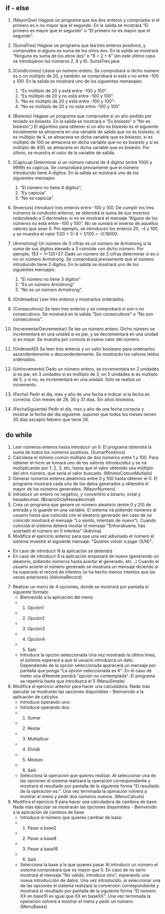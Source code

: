 
## if - else

1. (MayorQue) Hágase un programa que lea dos enteros y compruebe si el primero es o no mayor que el segundo. En la salida se mostrará “El primero es mayor que el segundo” o “El primero no es mayor que el segundo”.  
2. (SumaTres) Hágase un programa que lea tres enteros positivos, y compruebe si alguno es suma de los otros dos. En la salida se mostrará “Ninguno es suma de los otros dos” o “8 = 2 + 6” (en este último caso se introdujeron los números 2, 8 y 6). SumaTres.java
3. (Condiciones) Léase un número entero. Se comprobará si dicho número es o no múltiplo de 20, y también se comprobará si está o no entre -100 y 100. En la salida se mostrará uno de los siguientes menasajes: 
	1. “Es múltiplo de 20 y está entre -100 y 100”.
	2. “Es múltiplo de 20 y no está entre -100 y 100”.
	3. “No es múltiplo de 20 y está entre -100 y 100”-
	4. “No es múltiplo de 20 y no está entre -100 y 100”. 
4. (Bisiesto) Hágase un programa que compruebe si un año pedido por teclado es bisiesto. En la salida se mostrará o “Es bisiesto” o “No es bisiesto”,)
El algoritmo para obtener si un año es bisiesto es el siguiente: Inicialmente se almacena en una variable de salida que no es bisiesto; si es múltiplo de 4, se almacena en dicha variable que es bisiesto; si es múltiplo de 100 se almacena en dicha variable que no es bisiesto y si es múltiplo de 400, se almacena en dicha variable que es bisiesto. Por último, se muestra el valor de la variable de salida.
5. (Capicua) Determinar si un número natural de 4 dígitos (entre 1000 y 9999) es capicúa. Se comprobará previamente que el número introducido tiene 4 dígitos. En la salida se mostrará uno de los siguientes mensajes:
	1.  “El número no tiene 4 dígitos”;
	2.   “Es capicúa”
	3.   “No es capicúa”.

6. (Inversos) Introducir tres enteros entre -100 y 100. De cumplir los tres números la condición anterior, se obtendrá la suma de sus inversos redondeado a 5 decimales; si no se mostrará el mensaje “Alguno de los números no está entre -100 y 100”. No se sumará el inverso de aquellos valores que sean 0. Por ejemplo, se introducen los enteros 20, -4 y 100, y se muestra el valor 1/20 + 1/-4 + 1/100 = -0.19000.
7. (Armstrong) Un número de 3 cifras es un número de Armstrong si la suma de sus dígitos elevado a 3 coincide con dicho número. Por ejemplo, 153 = 1+125+27. Dado un número de 3 cifras determinar si es o no un número Armstrong. Se comprobará previamente que el número introducido tiene 3 dígitos. En la salida se mostrará uno de los siguientes mensajes:
	1. “El número no tiene 3 dígitos”
	2. “Es un número Armstrong”
	3. “No es un número Armstrong”.
8. (Ordenados) Leer tres enteros y mostrarlos ordenados. 
9. (Consecutivos) Se leen tres enteros y se comprobará si son o no consecutivos. Se mostrará en la salida
“Son consecutivos” o “No son consecutivos”. 
10. (IncrementarDecrementar) Se lee un número entero. Dicho número se incrementará en una unidad si es par, y se decrementará en una unidad si es impar. Se muestra por consola el nuevo valor del número. 
11. (OrdenarAD) Se leen tres enteros y un valor booleano para ordenarlos ascendentemente o descendentemente. Se mostrarán los valores leídos ordenados. 
12. (UnIncremento) Dado un número entero, se incrementará en 2 unidades si es par, en 3 unidades si es múltiplo de 3, en 5 unidades si es múltiplo de 5, y si no, se incrementará en una unidad. Sólo se realiza un incremento. 
13. (Fecha) Pedir el día, mes y año de una fecha e indicar si la fecha es correcta. Con meses de 28, 30 y 31 días. Sin años bisiestos.
14. (FechaSiguiente) Pedir el día, mes y año de una fecha correcta y mostrar la fecha del día siguiente. suponer que todos los meses tienen 30 días excepto febrero que tiene 28.

## do while

1. Leer números enteros hasta introducir un 0. El programa obtendrá la suma de todos
los números positivos. (SumarPositivos)
2. Calcúlese el mínimo común múltiplo de dos números entre 1 y 100. Para obtener el mcm se tomará uno de los valores introducidos y se irá multiplicando por 1, 2, 3, etc, hasta que el valor obtenido sea múltiplo del otro número, que sería el valor buscado. (MinimoComunMultiplo)
3. Generar números enteros aleatorios entre 0 y 100 hasta obtener el 0. El programa mostrará cada uno de los datos generados y obtendrá el mayor de los números generados. (MayorNumero)
4. Introducir un entero no negativo, y convertirlo a binario, octal y hexadecimal. (BinarioOctalHexadecimal)
5. Crea un programa que genere un número aleatorio (entre 0 y 20) de entrada y lo guarde en una variable. El sistema irá pidiendo números al usuario hasta que coincida con el aleatorio generado (en caso de no coincidir mostrará el mensaje "Lo siento, intentalo de nuevo"). Cuando coincida el sistema deberá mostar el mensaje "Enhorabuena, has acertado el número en 5 intentos" (Adivina)
6. Modifica el ejercicio anterior para que una vez adivinado el número el sistema muestre el siguiente mensaje: "Quieres volver a jugar (S/N)":
- En caso de introducir N la aplicación se detendrá
- En caso de introducir S la aplicación empezará de nuevo (generando un aleatorio, pidiendo números hasta acertar el generado, etc...) Cuando el usuario acierte el número generado se mostrará un mensaje diciendo si ha superado el record de intentos (si ha hecho menos intentos que las veces anteriores) (AdivinaRecord)
7. Realizar un menú de 4 opciones, donde se mostrará por pantalla el siguiente formato
	- Bienvenido a la aplicación del menú
	- 1. Opción1
	- 2. Opción2
	- 3. Opción3
	- 4. Opción4
	- 5. Salir
	- Introduce la opción seleccionada
Una vez mostrado la última línea, el sistema esperará a que el usuario introduzca un dato. Dependiendo de la opción seleccionada aparecerá un mensaje por pantalla que ponga "La opción seleccionada es X". En el caso de meter una diferente pondrá "opción no contemplada". El programa se repetiría hasta que introduzca el 5 (MenuSimple)
8. Modifica el ejercicio anterior para hacer una calculadora. Nada más ejecutar se mostrarán las opciones disponibles
        - Bienvenido a la aplicación de calculos
	- Introduce operando uno:
	- Introduce operando dos:
	- 1. Sumar
	- 2. Restar
	- 3. Multiplicar
	- 4. Dividir
	- 5. Módulo
	- 6. Salir
	- Selecciona la operacion que quieres realizar.
Al seleccionar una de las opciones el sistema realizará la operación correspondiente y mostrará el resultado por pantalla de la siguiente forma "El resultado de la operación es:". Una vez terminada la operación volverá a mostrar el menú y pedir dos números nuevos. (MenuCalculo)
9. Modifica el ejercicio 9 para hacer una calculadora de cambios de base. Nada más ejecutar se mostrarán las opciones disponibles
        - Bienvenido a la aplicación de cambios de base
	- Introduce el número que quieres cambiar de base:
	- 1. Pasar a base2
	- 2. Pasar a base8
	- 3. Pasar a base16
	- 6. Salir
	- Selecciona la base a la que quieres pasar
Al introducir un número el sistema comprobará que es mayor que 0. En caso de no serlo mostrará el mensaje "No válido, introduce otro", esperando una nueva introducción de datos. Una vez introducido, al seleccionar una de las opciones el sistema realizará la conversión correspondiente y mostrará el resultado por pantalla de la siguiente forma "El número XX en base10 es igual que XX en baseXX". Una vez terminada la operación volverá a mostrar el menú y pedir un número. (MenuBases)

